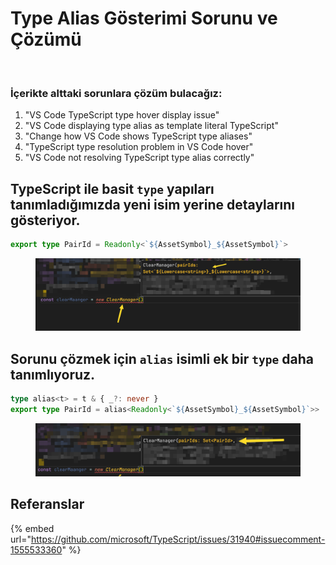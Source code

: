 # Type Alias Gösterimi Sorunu ve Çözümü

<figure><img src="../.gitbook/assets/DALL·E 2023-10-26 23.53.04 - illustration of a very cute cat with lineal colors lying down on a desk with programming books, a cup with the TypeScript logo, and type symbols.png" alt=""><figcaption></figcaption></figure>

### İçerikte alttaki sorunlara çözüm bulacağız:

1. "VS Code TypeScript type hover display issue"
2. "VS Code displaying type alias as template literal TypeScript"
3. "Change how VS Code shows TypeScript type aliases"
4. "TypeScript type resolution problem in VS Code hover"
5. "VS Code not resolving TypeScript type alias correctly"

## TypeScript ile basit **`type`** yapıları tanımladığımızda yeni isim yerine detaylarını gösteriyor.

```typescript
export type PairId = Readonly<`${AssetSymbol}_${AssetSymbol}`>
```

<figure><img src="../.gitbook/assets/image.png" alt=""><figcaption></figcaption></figure>

## Sorunu çözmek için **`alias`** isimli ek bir **`type`** daha tanımlıyoruz.

```typescript
type alias<t> = t & { _?: never }
export type PairId = alias<Readonly<`${AssetSymbol}_${AssetSymbol}`>>
```

<figure><img src="../.gitbook/assets/image (1).png" alt=""><figcaption></figcaption></figure>

## Referanslar

{% embed url="https://github.com/microsoft/TypeScript/issues/31940#issuecomment-1555533360" %}

